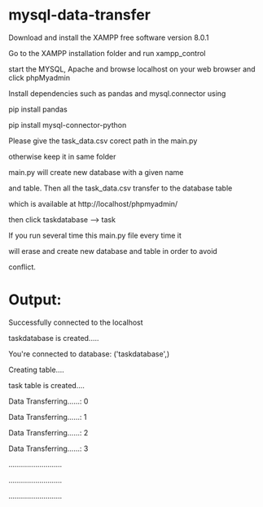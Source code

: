 # mysql-data-transfer

Download and install the XAMPP free software version 8.0.1

Go to the XAMPP installation folder and run xampp_control

start the MYSQL, Apache and browse localhost on your web browser and click phpMyadmin


Install dependencies such as pandas and mysql.connector using

pip install pandas

pip install mysql-connector-python


Please give the task_data.csv corect path in the main.py

otherwise keep it in same folder


main.py will create new database with a given name 

and table. Then all the task_data.csv transfer to the database table 

which is available at  http://localhost/phpmyadmin/

then click taskdatabase --> task


If you run several time this main.py file every time it

will erase and create new database and table in order to avoid

conflict.


# Output:

Successfully connected to the localhost

taskdatabase is created.....

You're connected to database:  ('taskdatabase',)

Creating table....

task table is created....

Data Transferring......: 0

Data Transferring......: 1

Data Transferring......: 2

Data Transferring......: 3

..........................

..........................

..........................



